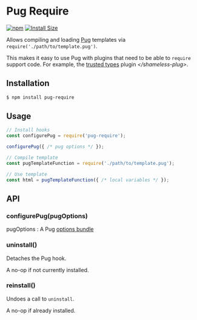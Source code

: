# Pug Require

[![npm](https://img.shields.io/npm/v/pug-require.svg)](https://www.npmjs.com/package/pug-require)
[![Install Size](https://packagephobia.now.sh/badge?p=pug-require)](https://packagephobia.now.sh/result?p=pug-require)

Allows compiling and loading [Pug](https://pugjs.org) templates via `require('./path/to/template.pug')`.

This makes it easy to use Pug with plugins that need to be able to
`require` support code.
For example, the [trusted types](https://npmjs.com/pug-plugin-trusted-types)
plugin *\</shameless-plug\>*.

## Installation

```bash
$ npm install pug-require
```

## Usage

```js
// Install hooks
const configurePug = require('pug-require');

configurePug({ /* pug options */ });

// Compile template
const pugTemplateFunction = require('./path/to/template.pug');

// Use template
const html = pugTemplateFunction({ /* local variables */ });
```

## API

### configurePug(pugOptions)

pugOptions : A Pug [options bundle](https://pugjs.org/api/reference.html#options)

### uninstall()

Detaches the Pug hook.

A no-op if not currently installed.

### reinstall()

Undoes a call to `uninstall`.

A no-op if already installed.
